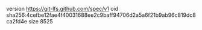 version https://git-lfs.github.com/spec/v1
oid sha256:4cefbe12fae4f40031688ee2c9baff94706d2a5a6f21b9ab96c819dc8ca2fd4e
size 8525
